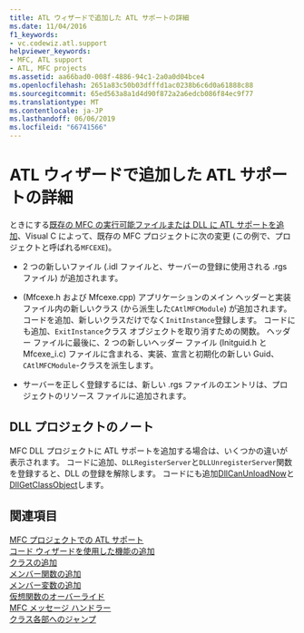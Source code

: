 ```yaml
---
title: ATL ウィザードで追加した ATL サポートの詳細
ms.date: 11/04/2016
f1_keywords:
- vc.codewiz.atl.support
helpviewer_keywords:
- MFC, ATL support
- ATL, MFC projects
ms.assetid: aa66bad0-008f-4886-94c1-2a0a0d04bce4
ms.openlocfilehash: 2651a83c50b03dfffd1ac0238b6c6d0a61888c88
ms.sourcegitcommit: 65ed563a8a1d4d90f872a2a6edcb086f84ec9f77
ms.translationtype: MT
ms.contentlocale: ja-JP
ms.lasthandoff: 06/06/2019
ms.locfileid: "66741566"
---
```

# <a name="details-of-atl-support-added-by-the-atl-wizard"></a>ATL ウィザードで追加した ATL サポートの詳細

ときにする[既存の MFC の実行可能ファイルまたは DLL に ATL サポートを追加](../../mfc/reference/adding-atl-support-to-your-mfc-project.md)、Visual C によって、既存の MFC プロジェクトに次の変更 (この例で、プロジェクトと呼ばれる`MFCEXE`)。

- 2 つの新しいファイル (.idl ファイルと、サーバーの登録に使用される .rgs ファイル) が追加されます。

- (Mfcexe.h および Mfcexe.cpp) アプリケーションのメイン ヘッダーと実装ファイル内の新しいクラス (から派生した`CAtlMFCModule`) が追加されます。 コードを追加、新しいクラスだけでなく`InitInstance`登録します。 コードにも追加、`ExitInstance`クラス オブジェクトを取り消すための関数。 ヘッダー ファイルに最後に、2 つの新しいヘッダー ファイル (Initguid.h と Mfcexe_i.c) ファイルに含まれる、実装、宣言と初期化の新しい Guid、 `CAtlMFCModule`-クラスを派生します。

- サーバーを正しく登録するには、新しい .rgs ファイルのエントリは、プロジェクトのリソース ファイルに追加されます。

## <a name="notes-for-dll-projects"></a>DLL プロジェクトのノート

MFC DLL プロジェクトに ATL サポートを追加する場合は、いくつかの違いが表示されます。 コードに追加、`DLLRegisterServer`と`DLLUnregisterServer`関数を登録すると、DLL の登録を解除します。 コードにも追加[DllCanUnloadNow](../../atl/reference/catldllmodulet-class.md#dllcanunloadnow)と[DllGetClassObject](../../atl/reference/catldllmodulet-class.md#dllgetclassobject)します。

## <a name="see-also"></a>関連項目

[MFC プロジェクトでの ATL サポート](../../mfc/reference/adding-atl-support-to-your-mfc-project.md)<br/>
[コード ウィザードを使用した機能の追加](../../ide/adding-functionality-with-code-wizards-cpp.md)<br/>
[クラスの追加](../../ide/adding-a-class-visual-cpp.md)<br/>
[メンバー関数の追加](../../ide/adding-a-member-function-visual-cpp.md)<br/>
[メンバー変数の追加](../../ide/adding-a-member-variable-visual-cpp.md)<br/>
[仮想関数のオーバーライド](../../ide/overriding-a-virtual-function-visual-cpp.md)<br/>
[MFC メッセージ ハンドラー](../../mfc/reference/adding-an-mfc-message-handler.md)<br/>
[クラス各部へのジャンプ](../../ide/navigate-code-cpp.md)
